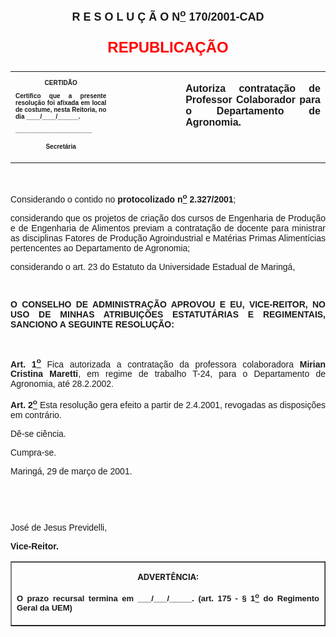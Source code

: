 <BODY>

<B><FONT FACE="Arial" SIZE=4><P ALIGN="CENTER"><A NAME="_Toc445798786"></P>
<P ALIGN="CENTER">R E S O L U &Ccedil; &Atilde; O  N<U><SUP>o</U></SUP>  170/2001-CAD</P>
</B></FONT><FONT FACE="Arial"><P ALIGN="JUSTIFY"></P>
</FONT><B><FONT FACE="Arial" SIZE=5 COLOR="#ff0000"><P ALIGN="CENTER">REPUBLICA&Ccedil;&Atilde;O</P>
</B></FONT><FONT FACE="Arial"><P ALIGN="JUSTIFY"></P></FONT>
<TABLE CELLSPACING=0 BORDER=0 CELLPADDING=7 WIDTH=612>
<TR><TD WIDTH="32%" VALIGN="TOP">
<B><FONT FACE="Arial" SIZE=1><P ALIGN="CENTER">CERTID&Atilde;O</P>
<P ALIGN="JUSTIFY">   Certifico que a presente resolu&ccedil;&atilde;o foi afixada em local de costume, nesta Reitoria, no dia ____/____/______.</P>
<P ALIGN="JUSTIFY"></P>
<P ALIGN="JUSTIFY">______________________</P>
<P ALIGN="CENTER">Secret&aacute;ria</B></FONT></TD>
<TD WIDTH="22%" VALIGN="TOP">&nbsp;</TD>
<TD WIDTH="46%" VALIGN="TOP">
<B><FONT FACE="Arial" SIZE=3><P ALIGN="JUSTIFY">Autoriza contrata&ccedil;&atilde;o de Professor Colaborador para o Departamento de Agronomia.</B></FONT></TD>
</TR>
</TABLE>

<FONT FACE="Arial"><P ALIGN="JUSTIFY"></P>
<P ALIGN="JUSTIFY">&nbsp;</P>
<P ALIGN="JUSTIFY">&#9;Considerando o contido no <B>protocolizado n<U><SUP>o</U></SUP> 2.327/2001</B>;</P>
<P ALIGN="JUSTIFY">&#9;considerando que os projetos de cria&ccedil;&atilde;o dos cursos de Engenharia de Produ&ccedil;&atilde;o e de Engenharia de Alimentos previam a contrata&ccedil;&atilde;o de docente para ministrar as disciplinas Fatores de Produ&ccedil;&atilde;o Agroindustrial e Mat&eacute;rias Primas Aliment&iacute;cias pertencentes ao Departamento de Agronomia;</P>
<P ALIGN="JUSTIFY">considerando o art. 23 do Estatuto da Universidade Estadual de Maring&aacute;,</P>
<P ALIGN="JUSTIFY"></P>
<P ALIGN="JUSTIFY">&nbsp;</P>
<B><P ALIGN="JUSTIFY">O CONSELHO DE ADMINISTRA&Ccedil;&Atilde;O APROVOU E EU, VICE-REITOR, NO USO DE MINHAS ATRIBUI&Ccedil;&Otilde;ES ESTATUT&Aacute;RIAS E REGIMENTAIS, SANCIONO A SEGUINTE RESOLU&Ccedil;&Atilde;O:</P>
</B><P ALIGN="JUSTIFY"></P>
<P ALIGN="JUSTIFY">&nbsp;</P>
<B><P ALIGN="JUSTIFY">Art. 1<U><SUP>o</B></U></SUP> Fica autorizada a contrata&ccedil;&atilde;o da professora colaboradora <B>Mirian Cristina Maretti</B>, em regime de trabalho T-24, para o Departamento de Agronomia, at&eacute; 28.2.2002.</P>
<B><P ALIGN="JUSTIFY">Art. 2<U><SUP>o</U></SUP> </B>Esta resolu&ccedil;&atilde;o gera efeito a partir de 2.4.2001, revogadas as disposi&ccedil;&otilde;es em contr&aacute;rio.</P>
<P ALIGN="JUSTIFY">&#9;D&ecirc;-se ci&ecirc;ncia.</P>
<P ALIGN="JUSTIFY">&#9;Cumpra-se.</P>
<P ALIGN="JUSTIFY">Maring&aacute;, 29 de mar&ccedil;o de 2001.</P>
<P ALIGN="JUSTIFY"></P>
<P ALIGN="JUSTIFY">&nbsp;</P>
<P ALIGN="JUSTIFY">&nbsp;</P>
<P ALIGN="JUSTIFY">Jos&eacute; de Jesus Previdelli,</P>
<B><P ALIGN="JUSTIFY">Vice-Reitor.</P>
</B><P ALIGN="JUSTIFY"></P></FONT>
<TABLE BORDER CELLSPACING=1 CELLPADDING=4 WIDTH=212>
<TR><TD VALIGN="TOP">
<B><FONT SIZE=2><P ALIGN="CENTER">ADVERT&Ecirc;NCIA:</P>
</FONT><FONT FACE="Arial" SIZE=2><P ALIGN="JUSTIFY">O prazo recursal termina em ___/___/_____. (art. 175 - § 1<U><SUP>o</U></SUP> do Regimento Geral da UEM)</B></FONT></TD>
</TR>
</TABLE>

<FONT SIZE=2><P></A></P></FONT></BODY>
